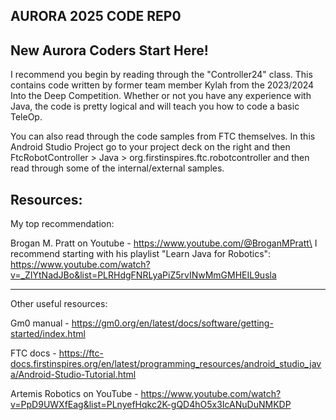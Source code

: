 ## AURORA 2025 CODE REP0

## New Aurora Coders Start Here!

I recommend you begin by reading through the "Controller24" class. This contains code written by 
former team member Kylah from the 2023/2024 Into the Deep Competition. Whether or not you have any 
experience with Java, the code is pretty logical and will teach you how to code a basic TeleOp.

You can also read through the code samples from FTC themselves. In this Android Studio Project go
to your project deck on the right and then FtcRobotController > Java > org.firstinspires.ftc.robotcontroller and 
then read through some of the internal/external samples.

## Resources:

My top recommendation:

Brogan M. Pratt on Youtube - https://www.youtube.com/@BroganMPratt\
I recommend starting with his playlist "Learn Java for Robotics":
https://www.youtube.com/watch?v=_ZIYtNadJBo&list=PLRHdgFNRLyaPiZ5rvINwMmGMHEIL9usla

--------------------------------------

Other useful resources:

Gm0 manual - https://gm0.org/en/latest/docs/software/getting-started/index.html

FTC docs - https://ftc-docs.firstinspires.org/en/latest/programming_resources/android_studio_java/Android-Studio-Tutorial.html

Artemis Robotics on YouTube - https://www.youtube.com/watch?v=PpD9UWXfEag&list=PLnyefHqkc2K-gQD4hO5x3IcANuDuNMKDP 


